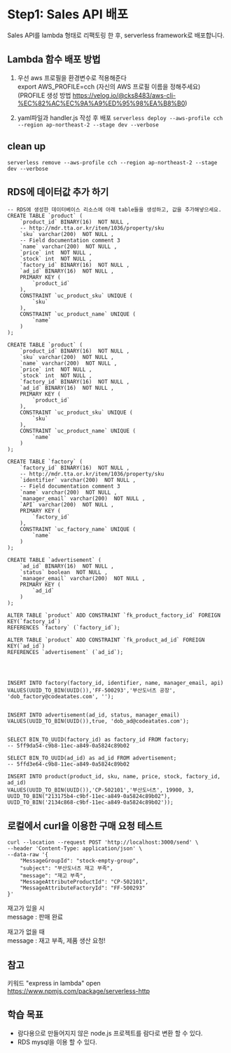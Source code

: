# Step1: Sales API 배포

Sales API를 lambda 형태로 리팩토링 한 후, serverless framework로 배포합니다.

## Lambda 함수 배포 방법
1. 우선 aws 프로필을 환경변수로 적용해준다 <br>
export AWS_PROFILE=cch (자신의 AWS 프로필 이름을 정해주세요) <br>
(PROFILE 생성 방법 https://velog.io/@cks8483/aws-cli-%EC%82%AC%EC%9A%A9%ED%95%98%EA%B8%B0)

2. yaml파일과 handler.js 작성 후 배포
```serverless deploy --aws-profile cch --region ap-northeast-2 --stage dev --verbose```

## clean up
```serverless remove --aws-profile cch --region ap-northeast-2 --stage dev --verbose```

## RDS에 데이터값 추가 하기
```
-- RDS에 생성한 데이터베이스 리소스에 아래 table들을 생성하고, 값을 추가해넣으세요.
CREATE TABLE `product` (
    `product_id` BINARY(16)  NOT NULL ,
    -- http://mdr.tta.or.kr/item/1036/property/sku
    `sku` varchar(200)  NOT NULL ,
    -- Field documentation comment 3
    `name` varchar(200)  NOT NULL ,
    `price` int  NOT NULL ,
    `stock` int  NOT NULL ,
    `factory_id` BINARY(16)  NOT NULL ,
    `ad_id` BINARY(16)  NOT NULL ,
    PRIMARY KEY (
        `product_id`
    ),
    CONSTRAINT `uc_product_sku` UNIQUE (
        `sku`
    ),
    CONSTRAINT `uc_product_name` UNIQUE (
        `name`
    )
);

CREATE TABLE `product` (
    `product_id` BINARY(16)  NOT NULL ,
    `sku` varchar(200)  NOT NULL ,
    `name` varchar(200)  NOT NULL ,
    `price` int  NOT NULL ,
    `stock` int  NOT NULL ,
    `factory_id` BINARY(16)  NOT NULL ,
    `ad_id` BINARY(16)  NOT NULL ,
    PRIMARY KEY (
        `product_id`
    ),
    CONSTRAINT `uc_product_sku` UNIQUE (
        `sku`
    ),
    CONSTRAINT `uc_product_name` UNIQUE (
        `name`
    )
);

CREATE TABLE `factory` (
    `factory_id` BINARY(16)  NOT NULL ,
    -- http://mdr.tta.or.kr/item/1036/property/sku
    `identifier` varchar(200)  NOT NULL ,
    -- Field documentation comment 3
    `name` varchar(200)  NOT NULL ,
    `manager_email` varchar(200)  NOT NULL ,
    `API` varchar(200)  NOT NULL ,
    PRIMARY KEY (
        `factory_id`
    ),
    CONSTRAINT `uc_factory_name` UNIQUE (
        `name`
    )
);

CREATE TABLE `advertisement` (
    `ad_id` BINARY(16)  NOT NULL ,
    `status` boolean  NOT NULL ,
    `manager_email` varchar(200)  NOT NULL ,
    PRIMARY KEY (
        `ad_id`
    )
);

ALTER TABLE `product` ADD CONSTRAINT `fk_product_factory_id` FOREIGN KEY(`factory_id`)
REFERENCES `factory` (`factory_id`);

ALTER TABLE `product` ADD CONSTRAINT `fk_product_ad_id` FOREIGN KEY(`ad_id`)
REFERENCES `advertisement` (`ad_id`);




INSERT INTO factory(factory_id, identifier, name, manager_email, api) VALUES(UUID_TO_BIN(UUID()),'FF-500293','부산도너츠 공장', 'dob_factory@codeatates.com', '');


INSERT INTO advertisement(ad_id, status, manager_email) VALUES(UUID_TO_BIN(UUID()),true, 'dob_ad@codeatates.com');


SELECT BIN_TO_UUID(factory_id) as factory_id FROM factory;
-- 5ff9da54-c9b8-11ec-a849-0a5824c89b02

SELECT BIN_TO_UUID(ad_id) as ad_id FROM advertisement;
-- 5ffd3e64-c9b8-11ec-a849-0a5824c89b02

INSERT INTO product(product_id, sku, name, price, stock, factory_id, ad_id)
VALUES(UUID_TO_BIN(UUID()),'CP-502101','부산도너츠', 19900, 3, UUID_TO_BIN("213175b4-c9bf-11ec-a849-0a5824c89b02"),
UUID_TO_BIN('2134c868-c9bf-11ec-a849-0a5824c89b02'));
```



## 로컬에서 curl을 이용한 구매 요청 테스트
```
curl --location --request POST 'http://localhost:3000/send' \
--header 'Content-Type: application/json' \
--data-raw '{
    "MessageGroupId": "stock-empty-group",
    "subject": "부산도너츠 재고 부족",
    "message": "재고 부족",
    "MessageAttributeProductId": "CP-502101",
    "MessageAttributeFactoryId": "FF-500293"
}'
```

재고가 있을 시 <br>
message : 판매 완료

재고가 없을 때 <br>
message : 재고 부족, 제품 생산 요청!

## 참고 
키워드 "express in lambda"
open https://www.npmjs.com/package/serverless-http

## 학습 목표
- 람다용으로 만들어지지 않은 node.js 프로젝트를 람다로 변환 할 수 있다.
- RDS mysql을 이용 할 수 있다.
